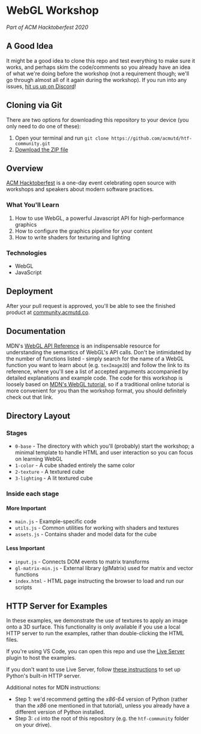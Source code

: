 # WebGL Workshop
*Part of ACM Hacktoberfest 2020*

## A Good Idea
It might be a good idea to clone this repo and test everything to make sure it works, and perhaps skim the code/comments so you already have an idea of what we're doing before the workshop (not a requirement though; we'll go through almost all of it again during the workshop). If you run into any issues, [hit us up on Discord](https://www.acmutd.co/discord)!

## Cloning via Git
There are two options for downloading this repository to your device (you only need to do one of these):

1. Open your terminal and run `git clone https://github.com/acmutd/htf-community.git`
2. [Download the ZIP file](https://github.com/acmutd/htf-community/archive/main.zip)

## Overview
[ACM Hacktoberfest](https://hacktoberfest.acmutd.co) is a one-day event celebrating open source with workshops
and speakers about modern software practices.

### What You'll Learn
1. How to use WebGL, a powerful Javascript API for high-performance graphics
2. How to configure the graphics pipeline for your content
3. How to write shaders for texturing and lighting

### Technologies
- WebGL
- JavaScript

## Deployment
After your pull request is approved, you'll be able to see the finished product at [community.acmutd.co](https://community.acmutd.co).

## Documentation
MDN's [WebGL API Reference](https://developer.mozilla.org/en-US/docs/Web/API/WebGLRenderingContext) is an indispensable resource for understanding the semantics of WebGL's API calls. Don't be intimidated by the number of functions listed - simply search for the name of a WebGL function you want to learn about (e.g. `texImage2D`) and follow the link to its reference, where you'll see a list of accepted arguments accompanied by detailed explanations and example code. The code for this workshop is loosely based on [MDN's WebGL tutorial](https://developer.mozilla.org/en-US/docs/Web/API/WebGL_API/Tutorial), so if a traditional online tutorial is more convenient for you than the workshop format, you should definitely check out that link.

## Directory Layout
### Stages
* `0-base` - The directory with which you'll (probably) start the workshop; a minimal template to handle HTML and user interaction so you can focus on learning WebGL
* `1-color` - A cube shaded entirely the same color
* `2-texture` - A textured cube
* `3-lighting` - A lit textured cube

### Inside each stage
#### More Important
* `main.js` - Example-specific code
* `utils.js` - Common utilities for working with shaders and textures
* `assets.js` - Contains shader and model data for the cube

#### Less Important
* `input.js` - Connects DOM events to matrix transforms
* `gl-matrix-min.js` - External library (glMatrix) used for matrix and vector functions
* `index.html` - HTML page instructing the browser to load and run our scripts

## HTTP Server for Examples
In these examples, we demonstrate the use of textures to apply an image onto a 3D surface. This functionality is only available if you use a local HTTP server to run the examples, rather than double-clicking the HTML files.

If you're using VS Code, you can open this repo and use the [Live Server](https://marketplace.visualstudio.com/items?itemName=ritwickdey.LiveServer) plugin to host the examples.

If you don't want to use Live Server, follow [these instructions](https://developer.mozilla.org/en-US/docs/Learn/Common_questions/set_up_a_local_testing_server#Running_a_simple_local_HTTP_server) to set up Python's built-in HTTP server.

Additional notes for MDN instructions:
* Step 1: we'd recommend getting the *x86-64* version of Python (rather than the *x86* one mentioned in that tutorial), unless you already have a different version of Python installed.
* Step 3: `cd` into the root of this repository (e.g. the `htf-community` folder on your drive).
